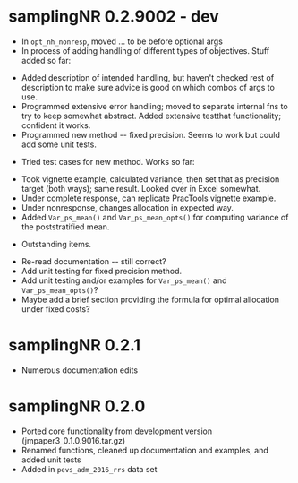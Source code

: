 # samplingNR 0.2.9002 - dev

* In `opt_nh_nonresp`, moved ... to be before optional args
* In process of adding handling of different types of objectives. Stuff added so far:
- Added description of intended handling, but haven't checked rest of description to make sure advice is good on which combos of args to use.
- Programmed extensive error handling; moved to separate internal fns to try to keep somewhat abstract.  Added extensive testthat functionality; confident it works.
- Programmed new method -- fixed precision. Seems to work but could add some unit tests.
* Tried test cases for new method.  Works so far:
- Took vignette example, calculated variance, then set that as precision target (both ways); same result. Looked over in Excel somewhat.
- Under complete response, can replicate PracTools vignette example.
- Under nonresponse, changes allocation in expected way.
- Added `Var_ps_mean()` and `Var_ps_mean_opts()` for computing variance of the poststratified mean.
* Outstanding items.
- Re-read documentation -- still correct?
- Add unit testing for fixed precision method.
- Add unit testing and/or examples for `Var_ps_mean()` and `Var_ps_mean_opts()`?
- Maybe add a brief section providing the formula for optimal allocation under fixed costs?

# samplingNR 0.2.1

* Numerous documentation edits

# samplingNR 0.2.0

* Ported core functionality from development version (jmpaper3_0.1.0.9016.tar.gz)
* Renamed functions, cleaned up documentation and examples, and added unit tests
* Added in `pevs_adm_2016_rrs` data set

